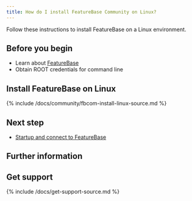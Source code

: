 ```yaml
---
title: How do I install FeatureBase Community on Linux?
---
```


Follow these instructions to install FeatureBase on a Linux environment.

## Before you begin

* Learn about [FeatureBase](/index.html)
* Obtain ROOT credentials for command line

## Install FeatureBase on Linux

{% include /docs/community/fbcom-install-linux-source.md %}

## Next step

* [Startup and connect to FeatureBase](docs/community/fbcom-startup-connect)

## Further information



## Get support

{% include /docs/get-support-source.md %}

